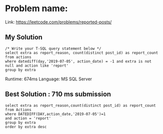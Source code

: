 # Problem name:

Link: https://leetcode.com/problems/reported-posts/

## My Solution

```
/* Write your T-SQL query statement below */
select extra as report_reason, count(distinct post_id) as report_count
from actions
where datediff(day,'2019-07-05', action_date) = -1 and extra is not null and action like 'report'
group by extra
```

Runtime: 674ms
Language: MS SQL Server

## Best Solution : 710 ms submission

```
select extra as report_reason,count(distinct post_id) as report_count
from Actions
where DATEDIFF(DAY,action_date,'2019-07-05')=1
and action = 'report'
group by extra
order by extra desc
```
